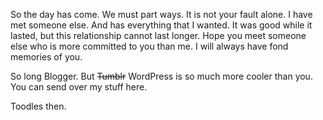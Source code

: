 So the day has come. We must part ways. It is not your fault alone. I have met someone else. And has everything that I wanted. It
was good while it lasted, but this relationship cannot last longer. Hope you meet someone else who is more committed to you than me. 
I will always have fond memories of you.

So long Blogger. But ~~Tumblr~~ WordPress is so much more cooler than you. You can send over my stuff  here.

Toodles then.
